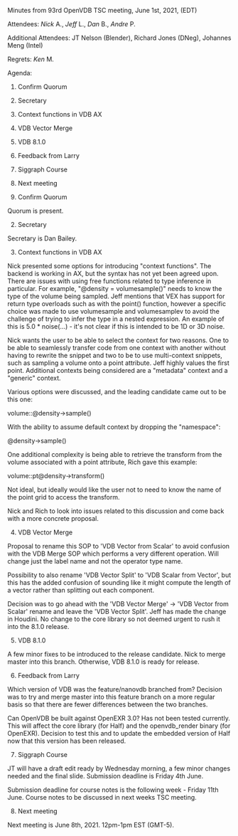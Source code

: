 Minutes from 93rd OpenVDB TSC meeting, June 1st, 2021, (EDT)

Attendees: *Nick* A., *Jeff* L., *Dan* B., *Andre* P.

Additional Attendees: JT Nelson (Blender), Richard Jones (DNeg),
Johannes Meng (Intel)

Regrets: *Ken* M.

Agenda:

1) Confirm Quorum
2) Secretary
3) Context functions in VDB AX
4) VDB Vector Merge
5) VDB 8.1.0
6) Feedback from Larry
7) Siggraph Course
8) Next meeting


1) Confirm Quorum

Quorum is present.

2) Secretary

Secretary is Dan Bailey.

3) Context functions in VDB AX

Nick presented some options for introducing "context functions". The backend is
working in AX, but the syntax has not yet been agreed upon. There are issues
with using free functions related to type inference in particular. For example,
"@density = volumesample()" needs to know the type of the volume being sampled.
Jeff mentions that VEX has support for return type overloads such as with the
point() function, however a specific choice was made to use volumesample and
volumesamplev to avoid the challenge of trying to infer the type in a nested
expression. An example of this is 5.0 * noise(...) - it's not clear if this is
intended to be 1D or 3D noise.

Nick wants the user to be able to select the context for two reasons. One to be
able to seamlessly transfer code from one context with another without having to
rewrite the snippet and two to be to use multi-context snippets, such as
sampling a volume onto a point attribute. Jeff highly values the first point.
Additional contexts being considered are a "metadata" context and a "generic"
context.

Various options were discussed, and the leading candidate came out to be this
one:

volume::@density->sample()

With the ability to assume default context by dropping the "namespace":

@density->sample()

One additional complexity is being able to retrieve the transform from the
volume associated with a point attribute, Rich gave this example:

volume::pt@density->transform()

Not ideal, but ideally would like the user not to need to know the name of the
point grid to access the transform.

Nick and Rich to look into issues related to this discussion and come back with
a more concrete proposal.

4) VDB Vector Merge

Proposal to rename this SOP to 'VDB Vector from Scalar' to avoid confusion with
the VDB Merge SOP which performs a very different operation. Will change just
the label name and not the operator type name.

Possibility to also rename 'VDB Vector Split' to 'VDB Scalar from Vector', but
this has the added confusion of sounding like it might compute the length of a
vector rather than splitting out each component.

Decision was to go ahead with the 'VDB Vector Merge' -> 'VDB Vector from Scalar'
rename and leave the 'VDB Vector Split'. Jeff has made the change in Houdini. No
change to the core library so not deemed urgent to rush it into the 8.1.0
release.

5) VDB 8.1.0

A few minor fixes to be introduced to the release candidate. Nick to merge
master into this branch. Otherwise, VDB 8.1.0 is ready for release.

6) Feedback from Larry

Which version of VDB was the feature/nanovdb branched from? Decision was to try
and merge master into this feature branch on a more regular basis so that there
are fewer differences between the two branches.

Can OpenVDB be built against OpenEXR 3.0? Has not been tested currently. This
will affect the core library (for Half) and the openvdb_render binary (for
OpenEXR). Decision to test this and to update the embedded version of Half now
that this version has been released.

7) Siggraph Course

JT will have a draft edit ready by Wednesday morning, a few minor changes needed
and the final slide. Submission deadline is Friday 4th June.

Submission deadline for course notes is the following week - Friday 11th June.
Course notes to be discussed in next weeks TSC meeting.

8) Next meeting

Next meeting is June 8th, 2021. 12pm-1pm EST (GMT-5).
